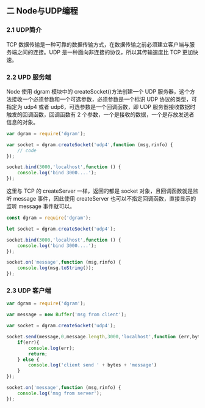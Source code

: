 
## 二 Node与UDP编程

### 2.1 UDP简介

TCP 数据传输是一种可靠的数据传输方式，在数据传输之前必须建立客户端与服务端之间的连接。UDP 是一种面向非连接的协议，所以其传输速度比 TCP 更加快速。

### 2.2 UPD 服务端

Node 使用 dgram 模块中的 createSocket()方法创建一个 UDP 服务器，这个方法接收一个必须参数和一个可选参数，必须参数是一个标识 UDP 协议的类型，可指定为 udp4 或者 udp6，可选参数是一个回调函数，即 UDP 服务器接收数据时触发的回调函数，回调函数有 2 个参数，一个是接收的数据，一个是存放发送者信息的对象。

```JavaScript
var dgram = require('dgram');

var socket = dgram.createSocket('udp4',function (msg,rinfo) {
    // code
});

socket.bind(3000,'localhost',function () {
    console.log('bind 3000....');
});
```

这里与 TCP 的 createServer 一样，返回的都是 socket 对象，且回调函数就是监听 message 事件，因此使用 createServer 也可以不指定回调函数，直接显示的监听 message 事件就可以。

```JavaScript
const dgram = require('dgram');

let socket = dgram.createSocket('udp4');

socket.bind(3000,'localhost',function () {
    console.log('bind 3000....');
});

socket.on('message',function (msg,rinfo) {
    console.log(msg.toString());
});
```

### 2.3 UDP 客户端

```JavaScript
var dgram = require('dgram');

var message = new Buffer('msg from client');

var socket = dgram.createSocket('udp4');

socket.send(message,0,message.length,3000,'localhost',function (err,bytes) {
    if(err){
        console.log(err);
        return;
    } else {
        console.log('client send ' + bytes + 'message')
    }
});

socket.on('message',function (msg,rinfo) {
    console.log('msg from server');
});
```
